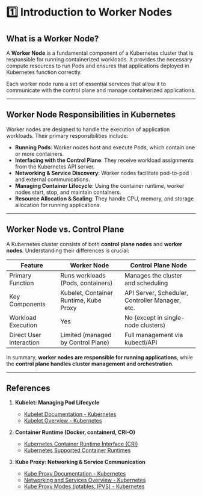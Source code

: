 # 1️⃣ Introduction to Worker Nodes

## What is a Worker Node?

A **Worker Node** is a fundamental component of a Kubernetes cluster that is responsible for running containerized workloads. It provides the necessary compute resources to run Pods and ensures that applications deployed in Kubernetes function correctly.

Each worker node runs a set of essential services that allow it to communicate with the control plane and manage containerized applications.

---

## Worker Node Responsibilities in Kubernetes

Worker nodes are designed to handle the execution of application workloads. Their primary responsibilities include:

- **Running Pods**: Worker nodes host and execute Pods, which contain one or more containers.
- **Interfacing with the Control Plane**: They receive workload assignments from the Kubernetes API server.
- **Networking & Service Discovery**: Worker nodes facilitate pod-to-pod and external communications.
- **Managing Container Lifecycle**: Using the container runtime, worker nodes start, stop, and maintain containers.
- **Resource Allocation & Scaling**: They handle CPU, memory, and storage allocation for running applications.

---

## Worker Node vs. Control Plane

A Kubernetes cluster consists of both **control plane nodes** and **worker nodes**. Understanding their differences is crucial:

| Feature                 | Worker Node                            | Control Plane Node                              |
|-------------------------|----------------------------------------|-------------------------------------------------|
| Primary Function        | Runs workloads (Pods, containers)      | Manages the cluster and scheduling              |
| Key Components          | Kubelet, Container Runtime, Kube Proxy | API Server, Scheduler, Controller Manager, etc. |
| Workload Execution      | Yes                                    | No (except in single-node clusters)             |
| Direct User Interaction | Limited (managed by Control Plane)     | Full management via kubectl/API                 |

In summary, **worker nodes are responsible for running applications**, while the **control plane handles cluster management and orchestration**.

---

## **References**

1. **Kubelet: Managing Pod Lifecycle**  
   - [Kubelet Documentation - Kubernetes](https://kubernetes.io/docs/reference/command-line-tools-reference/kubelet/)  
   - [Kubelet Overview - Kubernetes](https://kubernetes.io/docs/concepts/overview/components/#kubelet)

2. **Container Runtime (Docker, containerd, CRI-O)**  
   - [Kubernetes Container Runtime Interface (CRI)](https://kubernetes.io/docs/setup/production-environment/container-runtimes/)  
   - [Kubernetes Supported Container Runtimes](https://kubernetes.io/docs/setup/production-environment/container-runtimes/#container-runtimes)

3. **Kube Proxy: Networking & Service Communication**  
   - [Kube Proxy Documentation - Kubernetes](https://kubernetes.io/docs/reference/command-line-tools-reference/kube-proxy/)  
   - [Networking and Services Overview - Kubernetes](https://kubernetes.io/docs/concepts/services-networking/)  
   - [Kube Proxy Modes (iptables, IPVS) - Kubernetes](https://kubernetes.io/docs/concepts/services-networking/network-policies/)
